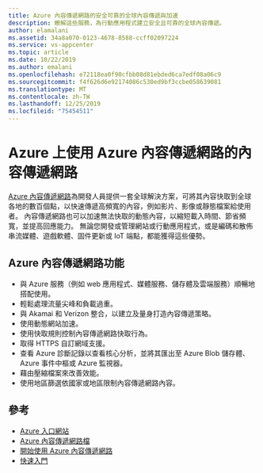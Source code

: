 ```yaml
---
title: Azure 內容傳遞網路的安全可靠的全球內容傳遞與加速
description: 瞭解這些服務，為行動應用程式建立安全且可靠的全球內容傳遞。
author: elamalani
ms.assetid: 34a8a070-0123-4678-8588-ccff02097224
ms.service: vs-appcenter
ms.topic: article
ms.date: 10/22/2019
ms.author: emalani
ms.openlocfilehash: e72118ea0f90cfbb08d81ebded6ca7edf08a06c9
ms.sourcegitcommit: f4f626d6e92174086c530ed9bf3ccbe058639081
ms.translationtype: MT
ms.contentlocale: zh-TW
ms.lasthandoff: 12/25/2019
ms.locfileid: "75454511"
---
```

# <a name="content-delivery-network-on-azure-with-azure-content-delivery-network"></a>Azure 上使用 Azure 內容傳遞網路的內容傳遞網路
[Azure 內容傳遞網路](https://azure.microsoft.com/services/cdn/)為開發人員提供一套全球解決方案，可將其內容快取到全球各地的數百個點，以快速傳遞高頻寬的內容，例如影片、影像或靜態檔案給使用者。 內容傳遞網路也可以加速無法快取的動態內容，以縮短載入時間、節省頻寬，並提高回應能力。 無論您開發或管理網站或行動應用程式，或是編碼和散佈串流媒體、遊戲軟體、固件更新或 IoT 端點，都能獲得這些優勢。

## <a name="azure-content-delivery-network-features"></a>Azure 內容傳遞網路功能
  - 與 Azure 服務（例如 web 應用程式、媒體服務、儲存體及雲端服務）順暢地搭配使用。
  - 輕鬆處理流量尖峰和負載過重。
  - 與 Akamai 和 Verizon 整合，以建立及量身打造內容傳遞策略。
  - 使用動態網站加速。
  - 使用快取規則控制內容傳遞網路快取行為。
  - 取得 HTTPS 自訂網域支援。
  - 查看 Azure 診斷記錄以查看核心分析，並將其匯出至 Azure Blob 儲存體、Azure 事件中樞或 Azure 監視器。
  - 藉由壓縮檔案來改善效能。
  - 使用地區篩選依國家或地區限制內容傳遞網路內容。

## <a name="references"></a>參考
  - [Azure 入口網站](https://portal.azure.com)
  - [Azure 內容傳遞網路檔](/azure/cdn/)
  - [開始使用 Azure 內容傳遞網路](/azure/cdn/cdn-create-new-endpoint)
  - [快速入門](/azure/cdn/cdn-create-new-endpoint)

